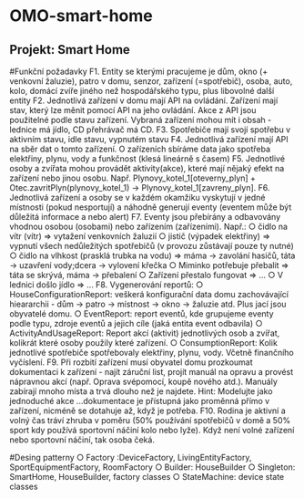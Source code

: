 # OMO-smart-home


## Projekt: Smart Home

#Funkční požadavky
F1.	Entity se kterými pracujeme je dům, okno (+ venkovní žaluzie), patro v domu, senzor, zařízení (=spotřebič), osoba, auto, kolo, domácí zvíře jiného než hospodářského typu, plus libovolné další entity
F2.	Jednotlivá zařízení v domu mají API na ovládání. Zařízení mají stav, který lze měnit pomocí API na jeho ovládání. Akce z API jsou použitelné podle stavu zařízení. Vybraná zařízení mohou mít i obsah - lednice má jídlo, CD přehrávač má CD.
F3.	Spotřebiče mají svojí spotřebu v aktivním stavu, idle stavu, vypnutém stavu
F4.	Jednotlivá zařízení mají API na sběr dat o tomto zařízení. O zařízeních sbíráme data jako spotřeba elektřiny, plynu, vody a funkčnost (klesá lineárně s časem)
F5.	Jednotlivé osoby a zvířata mohou provádět aktivity(akce), které mají nějaký efekt na zařízení nebo jinou osobu. Např. Plynovy_kotel_1[oteverny_plyn] + Otec.zavritPlyn(plynovy_kotel_1) -> Plynovy_kotel_1[zavreny_plyn].
F6.	Jednotlivá zařízení a osoby se v každém okamžiku vyskytují v jedné místnosti (pokud nesportují) a náhodně generují eventy (eventem může být důležitá informace a nebo alert)
F7.	Eventy jsou přebírány a odbavovány vhodnou osobou (osobami) nebo zařízením (zařízeními). Např.:
○	čidlo na vítr (vítr) => vytažení venkovních žaluzií
○	jistič (výpadek elektřiny) => vypnutí všech nedůležitých spotřebičů (v provozu zůstávají pouze ty nutné)
○	čidlo na vlhkost (prasklá trubka na vodu) => máma -> zavolání hasičů, táta -> uzavření vody;dcera -> vylovení křečka
○	Miminko potřebuje přebalit => táta se skrývá, máma -> přebalení
○	Zařízení přestalo fungovat => …
○	V lednici došlo jídlo => ...
F8.	Vygenerování reportů:
○	HouseConfigurationReport: veškerá konfigurační data domu zachovávající hieararchii - dům -> patro -> místnost -> okno -> žaluzie atd. Plus jací jsou obyvatelé domu.
○	EventReport: report eventů, kde grupujeme eventy podle typu, zdroje eventů a jejich cíle (jaká entita event odbavila)
○	ActivityAndUsageReport: Report akcí (aktivit) jednotlivých osob a zvířat, kolikrát které osoby použily které zařízení.
○	ConsumptionReport: Kolik jednotlivé spotřebiče spotřebovaly elektřiny, plynu, vody. Včetně finančního vyčíslení.
F9.	Při rozbití zařízení musí obyvatel domu prozkoumat dokumentaci k zařízení - najít záruční list, projít manuál na opravu a provést nápravnou akcí (např. Oprava svépomocí, koupě nového atd.). Manuály zabírají mnoho místa a trvá dlouho než je najdete. Hint: Modelujte jako jednoduché akce ...dokumentace je přístupná jako proměnná přímo v zařízení, nicméně se dotahuje až, když je potřeba. 
F10.	Rodina je aktivní a volný čas tráví zhruba v poměru (50% používání spotřebičů v domě a 50% sport kdy používá sportovní náčiní kolo nebo lyže). Když není volné zařízení nebo sportovní náčiní, tak osoba čeká.

#Desing patterny
○ Factory :DeviceFactory, LivingEntityFactory, SportEquipmentFactory, RoomFactory
○ Builder: HouseBuilder
○ Singleton: SmartHome, HouseBuilder, factory classes
○ StateMachine: device state classes
